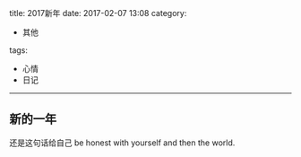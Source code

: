 title: 2017新年
date: 2017-02-07 13:08
category:

- 其他

tags:

- 心情
- 日记

---

## 新的一年

还是这句话给自己 be honest with yourself and then the world.
